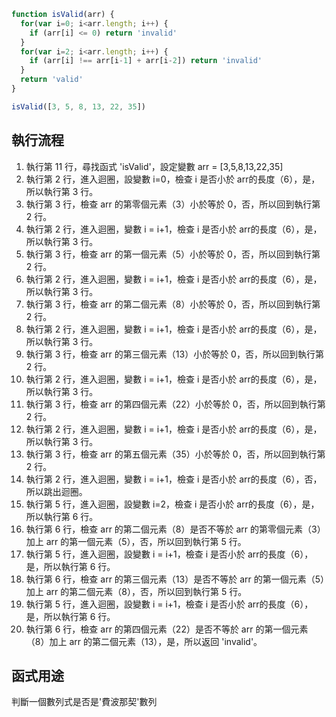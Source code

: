 ``` js
function isValid(arr) {
  for(var i=0; i<arr.length; i++) {
    if (arr[i] <= 0) return 'invalid'
  }
  for(var i=2; i<arr.length; i++) {
    if (arr[i] !== arr[i-1] + arr[i-2]) return 'invalid'
  }
  return 'valid'
}

isValid([3, 5, 8, 13, 22, 35])
```

## 執行流程
1. 執行第 11 行，尋找函式 'isValid'，設定變數 arr = [3,5,8,13,22,35]
2. 執行第 2 行，進入迴圈，設變數 i=0，檢查 i 是否小於 arr的長度（6），是，所以執行第 3 行。
3. 執行第 3 行，檢查 arr 的第零個元素（3）小於等於 0，否，所以回到執行第 2 行。
4. 執行第 2 行，進入迴圈，變數 i = i+1，檢查 i 是否小於 arr的長度（6），是，所以執行第 3 行。
5. 執行第 3 行，檢查 arr 的第一個元素（5）小於等於 0，否，所以回到執行第 2 行。
6. 執行第 2 行，進入迴圈，變數 i = i+1，檢查 i 是否小於 arr的長度（6），是，所以執行第 3 行。
7. 執行第 3 行，檢查 arr 的第二個元素（8）小於等於 0，否，所以回到執行第 2 行。
8. 執行第 2 行，進入迴圈，變數 i = i+1，檢查 i 是否小於 arr的長度（6），是，所以執行第 3 行。
9. 執行第 3 行，檢查 arr 的第三個元素（13）小於等於 0，否，所以回到執行第 2 行。
10. 執行第 2 行，進入迴圈，變數 i = i+1，檢查 i 是否小於 arr的長度（6），是，所以執行第 3 行。
11. 執行第 3 行，檢查 arr 的第四個元素（22）小於等於 0，否，所以回到執行第 2 行。
12. 執行第 2 行，進入迴圈，變數 i = i+1，檢查 i 是否小於 arr的長度（6），是，所以執行第 3 行。
13. 執行第 3 行，檢查 arr 的第五個元素（35）小於等於 0，否，所以回到執行第 2 行。
14. 執行第 2 行，進入迴圈，變數 i = i+1，檢查 i 是否小於 arr的長度（6），否，所以跳出迴圈。
15. 執行第 5 行，進入迴圈，設變數 i=2，檢查 i 是否小於 arr的長度（6），是，所以執行第 6 行。
16. 執行第 6 行，檢查 arr 的第二個元素（8）是否不等於 arr 的第零個元素（3）加上 arr 的第一個元素（5），否，所以回到執行第 5 行。
17. 執行第 5 行，進入迴圈，設變數 i = i+1，檢查 i 是否小於 arr的長度（6），是，所以執行第 6 行。
18. 執行第 6 行，檢查 arr 的第三個元素（13）是否不等於 arr 的第一個元素（5）加上 arr 的第二個元素（8），否，所以回到執行第 5 行。
19. 執行第 5 行，進入迴圈，設變數 i = i+1，檢查 i 是否小於 arr的長度（6），是，所以執行第 6 行。
20. 執行第 6 行，檢查 arr 的第四個元素（22）是否不等於 arr 的第一個元素（8）加上 arr 的第二個元素（13），是，所以返回 'invalid'。

## 函式用途
判斷一個數列式是否是'費波那契'數列